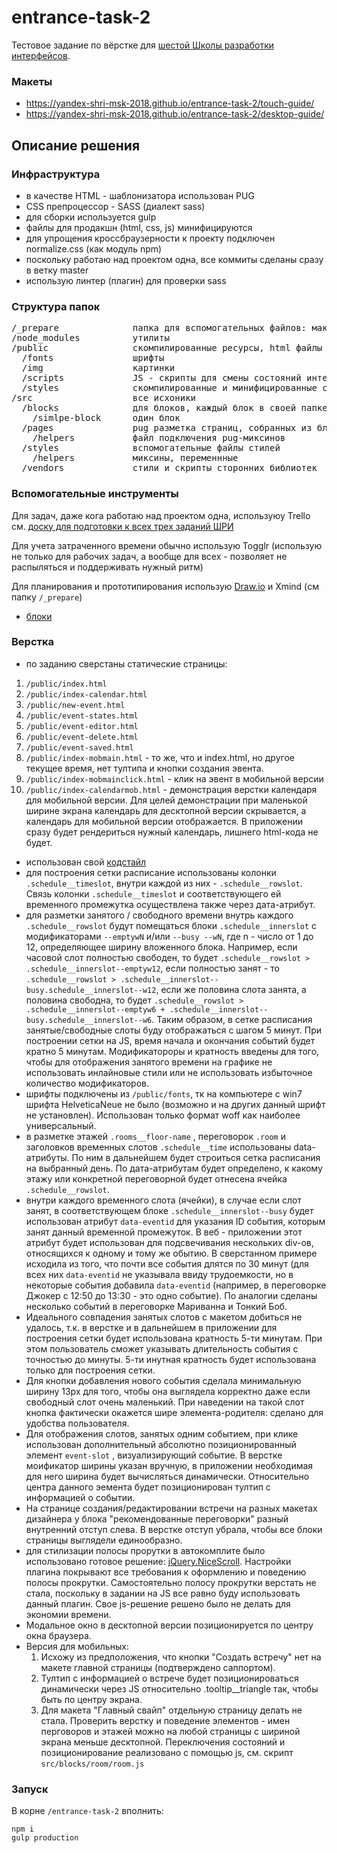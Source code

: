 # entrance-task-2
Тестовое задание по вёрстке для [шестой Школы разработки интерфейсов](https://academy.yandex.ru/events/frontend/shri_msk-2018/register/).

### Макеты
* https://yandex-shri-msk-2018.github.io/entrance-task-2/touch-guide/
* https://yandex-shri-msk-2018.github.io/entrance-task-2/desktop-guide/

## Описание решения

### Инфраструктура
* в качестве HTML - шаблонизатора использован PUG
* CSS препроцессор - SASS (диалект sass)
* для сборки используется gulp
* файлы для продакшн (html, css, js) минифицируются
* для упрощения кроссбраузерности к проекту подключен normalize.css (как модуль npm)
* поскольку работаю над проектом одна, все коммиты сделаны сразу в ветку master
* использую линтер (плагин) для проверки sass

### Структура папок
<pre>
/_prepare              папка для вспомогательных файлов: макеты, схема блоков и прочее
/node_modules          утилиты
/public                скомпилированные ресурсы, html файлы лежат в корне
  /fonts               шрифты
  /img                 картинки
  /scripts             JS - скрипты для смены состояний интерфейса
  /styles              скомпилированные и минифицированные стили
/src                   все исхоники
  /blocks              для блоков, каждый блок в своей папке
    /simlpe-block      один блок
  /pages               pug разметка страниц, собранных из блоков
    /helpers           файл подключения pug-миксинов
  /styles              вспомогательные файлы стилей
    /helpers           миксины, переменнные
  /vendors             стили и скрипты сторонних библиотек
</pre>

### Вспомогательные инструменты

Для задач, даже кога работаю над проектом одна, используюу Trello см. [доску для подготовки к всех трех заданий ШРИ](https://trello.com/b/H0OuhODB/%D0%BF%D0%BE%D0%B4%D0%B3%D0%BE%D1%82%D0%BE%D0%B2%D0%BA%D0%B0-%D0%BA-%D1%88%D1%80%D0%B8-2018-%D0%BC%D0%BE%D1%81%D0%BA%D0%B2%D0%B0)

Для учета затраченного времени обычно использую Togglr (использую не только для рабочих задач, а вообще для всех - позволяет не распыляться и поддерживать нужный ритм)

Для планирования и прототипирования использую [Draw.io](https://www.draw.io/) и Xmind (см папку ```/_prepare```)

* [блоки](https://github.com/2gnc/entrance-task-2/blob/master/_prepare/bem.xmind)

### Верстка
* по заданию сверстаны статические страницы: 
1. ```/public/index.html```
2. ```/public/index-calendar.html```
3. ```/public/new-event.html``` 
4. ```/public/event-states.html```
5. ```/public/event-editor.html```
6. ```/public/event-delete.html```
7. ```/public/event-saved.html```
8. ```/public/index-mobmain.html``` - то же, что и index.html, но другое текущее время, нет тултипа и кнопки создания эвента.
9. ```/public/index-mobmainclick.html``` - клик на эвент в мобильной версии
10. ```/public/index-calendarmob.html``` - демонстрация верстки календаря для мобильной версии. Для целей демонстрации при маленькой ширине
экрана календарь для десктопной версии скрывается, а календарь для мобильной версии отображается. В приложении сразу будет
рендериться нужный календарь, лишнего html-кода не будет. 

* использован свой [кодстайл](http://tgnc.ru/css-%D0%BA%D0%BE%D0%B4%D1%81%D1%82%D0%B0%D0%B9%D0%BB/)
* для построения сетки расписание использованы колонки ```.schedule__timeslot```, внутри каждой из них - ```.schedule__rowslot```. 
Связь колонки ```.schedule__timeslot``` и соответствующего ей временного промежутка осуществлена также через дата-атрибут.
* для разметки занятого / свободного времени внутрь каждого ```.schedule__rowslot``` будут помещаться блоки ```.schedule__innerslot``` 
с модификаторами ```--emptywN``` и/или ```--busy --wN```, где n - число от 1 до 12, определяющее ширину вложенного блока. Например, если часовой 
слот полностью свободен, то будет ```.schedule__rowslot > .schedule__innerslot--emptyw12```, если полностью занят - то ```.schedule__rowslot > .schedule__innerslot--busy.schedule__innerslot--w12```,
если же половина слота занята, а половина свободна, то будет ```.schedule__rowslot > .schedule__innerslot--emptyw6 + .schedule__innerslot--busy.schedule__innerslot--w6```. Таким образом, 
в сетке расписания занятые/свободные слоты буду отображаться с шагом 5 минут. При построении сетки на JS, время начала и окончания событий будет кратно 5 минутам.
Модификатороры и кратность введены для того, чтобы для отображения занятого времени на графике не использовать инлайновые стили или не использовать избыточное количество модификаторов.
* шрифты подключены из ```/public/fonts```, тк на компьютере с win7 шрифта HelveticaNeue не было (возможно и на других данный шрифт не установлен). Использован только формат woff как наиболее универсальный.
* в разметке этажей ```.rooms__floor-name``` , переговорок ```.room``` и заголовков временных слотов ```.schedule__time``` использованы data-атрибуты. По ним в дальнейшем будет строиться сетка расписания на выбранный день. По дата-атрибутам будет определено, к какому этажу или конкретной переговорной будет отнесена ячейка ```.schedule__rowslot```. 
* внутри каждого временного слота (ячейки), в случае если слот занят, в соответствующем блоке ``` .schedule__innerslot--busy ``` будет использован атрибут ``` data-eventid ``` для указания ID события, которым занят данный временной промежуток. В веб - приложении этот атрибут будет использован для подсвечивания нескольких div-ов, относящихся к одному и тому же обытию. 
В сверстанном примере исходила из того, что почти все события длятся по 30 минут (для всех них ```data-eventid``` не указывала ввиду трудоемкости, но в некоторые события добавила ``` data-eventid ``` (например, в переговорке 
Джокер с 12:50 до 13:30 - это одно событие). По аналогии сделаны несколько событий в переговорке Мариванна и Тонкий Боб.
* Идеального совпадения занятых слотов с макетом добиться не удалось, т.к. в верстке и в дальнейшем в приложении для построения сетки будет использована кратность 5-ти минутам. 
При этом пользователь сможет указывать длительность события с точностью до минуты. 5-ти инутная кратность будет использована только для построения сетки.
* Для кнопки добавления нового события сделала минимальную ширину 13px для того, чтобы она выглядела корректно даже если свободный слот очень маленький. 
При наведении на такой слот кнопка фактически окажется шире элемента-родителя: сделано для удобства пользователя.
* Для отображения слотов, занятых одним событием, при клике использован дополнительный абсолютно позиционированный элемент ```event-slot``` , визуализирующий событие. В верстке моификатор ширины указан вручную, 
в приложении необходимая для него ширина будет вычисляться динамически. Относительно центра данного эемента будет позиционирован тултип с информацией о событии.
* На странице создания/редактировании встречи на разных макетах дизайнера у блока "рекомендованные переговорки" разный внутренний отступ слева. В верстке 
отступ убрала, чтобы все блоки страницы выглядели единообразно.
* для стилизации полосы прорутки в автокомплите было использовано готовое решение: [jQuery.NiceScroll](https://github.com/inuyaksa/jquery.nicescroll/blob/master/README.md). Настройки плагина покрывают 
все требования к оформлению и поведению полосы прокрутки. Самостоятельно полосу прокрутки верстать не стала, 
поскольку в задании на JS все равно буду использовать данный плагин. Свое js-решение решено было не делать
для экономии времени. 
* Модальное окно в десктопной версии позиционируется по центру окна браузера.
* Версия для мобильных: 
    1. Исхожу из предположения, что кнопки "Создать встречу" нет на макете главной страницы (подтверждено саппортом).
    2. Тултип с информацией о встрече будет позиционироваться динамически через JS относительно .tooltip__triangle так, 
    чтобы быть по центру экрана.
    3. Для макета "Главный свайп" отдельную страницу делать не стала. Проверить верстку и поведение элементов - имен перговоров и этажей
    можно на любой страницы с шириной экрана меньше десктопной. Переключения состояний и позиционирование реализовано с 
    помощью js, см. скрипт ```src/blocks/room/room.js```
    
### Запуск

В корне ```/entrance-task-2``` вполнить: 

```
npm i
gulp production

```
